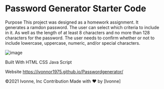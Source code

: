 # Password Generator Starter Code
Purpose
This project was designed as a homework assignment. It generates a ramdon password. The user can select which criteria to include in it. As well as the length of at least 8 characters and no more than 128 characters for the password. The user needs to confirm whether or not to include lowercase, uppercase, numeric, and/or special characters.

![image](https://user-images.githubusercontent.com/88918693/131915682-f2052b78-b3a8-4e13-be15-1753b92c8271.png)


Built With
HTML
CSS
Java Script

Website
https://ivonnor1975.github.io/Passwordgenerator/

©️2021 Ivonne, Inc
Contribution
Made with ❤️ by [Ivonne]
